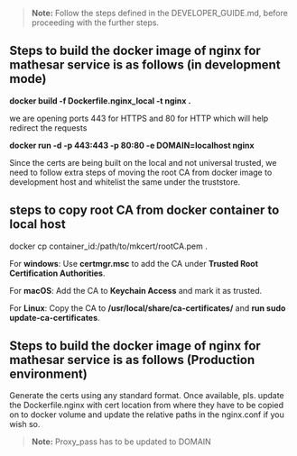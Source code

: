 > **Note:** Follow the steps defined in the DEVELOPER_GUIDE.md, before proceeding with the further steps.

## Steps to build the docker image of nginx for mathesar service is as follows (in development mode)

**docker build -f Dockerfile.nginx_local -t nginx .**

we are opening ports 443 for HTTPS and 80 for HTTP which will help redirect the requests

**docker run -d -p 443:443 -p 80:80 -e DOMAIN=localhost nginx**


Since the certs are being built on the local and not universal trusted, we need to follow extra steps of moving the root CA from docker image to development host and whitelist the same under the truststore. 

## steps to copy root CA from docker container to local host

docker cp container_id:/path/to/mkcert/rootCA.pem .

For **windows**: Use **certmgr.msc** to add the CA under **Trusted Root Certification Authorities**.

For **macOS**: Add the CA to **Keychain Access** and mark it as trusted.

For **Linux**: Copy the CA to **/usr/local/share/ca-certificates/** and **run sudo update-ca-certificates**.


## Steps to build the docker image of nginx for mathesar service is as follows (Production environment)

Generate the certs using any standard format. Once available, pls. update the Dockerfile.nginx with cert location from where they have to be copied on to docker volume and update the relative paths in the nginx.conf if you wish so. 

> **Note:** Proxy_pass has to be updated to DOMAIN
